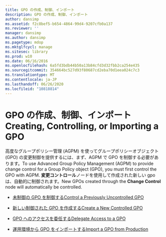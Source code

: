```yaml
---
title: GPO の作成、制御、インポート
description: GPO の作成、制御、インポート
author: dansimp
ms.assetid: f2c8bef5-b654-4864-99d4-9207cfb0a137
ms.reviewer: ''
manager: dansimp
ms.author: dansimp
ms.pagetype: mdop
ms.mktglfcycl: manage
ms.sitesec: library
ms.prod: w10
ms.date: 06/16/2016
ms.openlocfilehash: 6a5fd3bdb44b50a13b84cfd3d32fbb2ca254e435
ms.sourcegitcommit: 354664bc527d93f80687cd2eba70d1eea024c7c3
ms.translationtype: MT
ms.contentlocale: ja-JP
ms.lasthandoff: 06/26/2020
ms.locfileid: "10818814"
---
```

# <span data-ttu-id="0c268-103">GPO の作成、制御、インポート</span><span class="sxs-lookup"><span data-stu-id="0c268-103">Creating, Controlling, or Importing a GPO</span></span>


<span data-ttu-id="0c268-104">高度なグループポリシー管理 (AGPM) を使ってグループポリシーオブジェクト (GPO) の変更制御を提供するには、まず、AGPM で GPO を制御する必要があります。</span><span class="sxs-lookup"><span data-stu-id="0c268-104">To use Advanced Group Policy Management (AGPM) to provide change control for a Group Policy object (GPO), you must first control the GPO with AGPM.</span></span> <span data-ttu-id="0c268-105">**変更コントロール**ノードを使用して作成された新しい gpo は、自動的に制御されます。</span><span class="sxs-lookup"><span data-stu-id="0c268-105">New GPOs created through the **Change Control** node will automatically be controlled.</span></span>

-   [<span data-ttu-id="0c268-106">未制御の GPO を制御する</span><span class="sxs-lookup"><span data-stu-id="0c268-106">Control a Previously Uncontrolled GPO</span></span>](control-a-previously-uncontrolled-gpo.md)

-   [<span data-ttu-id="0c268-107">新しい制御された GPO を作成する</span><span class="sxs-lookup"><span data-stu-id="0c268-107">Create a New Controlled GPO</span></span>](create-a-new-controlled-gpo.md)

-   [<span data-ttu-id="0c268-108">GPO へのアクセスを委任する</span><span class="sxs-lookup"><span data-stu-id="0c268-108">Delegate Access to a GPO</span></span>](delegate-access-to-a-gpo.md)

-   [<span data-ttu-id="0c268-109">運用環境から GPO をインポートする</span><span class="sxs-lookup"><span data-stu-id="0c268-109">Import a GPO from Production</span></span>](import-a-gpo-from-production-approver.md)

 

 





